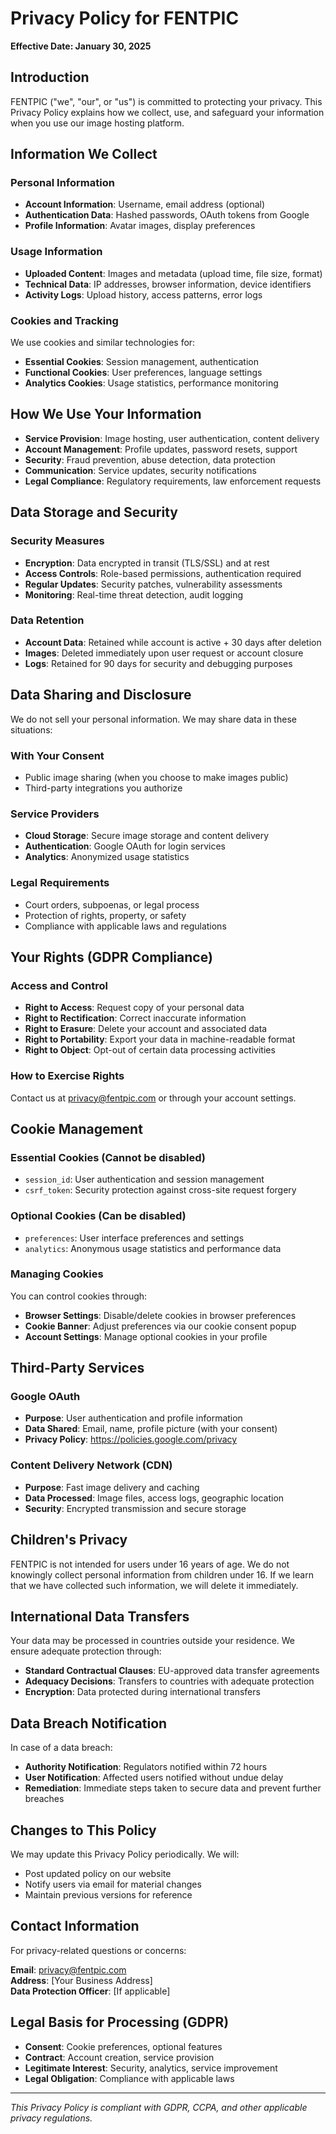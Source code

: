 # Privacy Policy for FENTPIC

**Effective Date: January 30, 2025**

## Introduction

FENTPIC ("we", "our", or "us") is committed to protecting your privacy. This Privacy Policy explains how we collect, use, and safeguard your information when you use our image hosting platform.

## Information We Collect

### Personal Information
- **Account Information**: Username, email address (optional)
- **Authentication Data**: Hashed passwords, OAuth tokens from Google
- **Profile Information**: Avatar images, display preferences

### Usage Information
- **Uploaded Content**: Images and metadata (upload time, file size, format)
- **Technical Data**: IP addresses, browser information, device identifiers
- **Activity Logs**: Upload history, access patterns, error logs

### Cookies and Tracking
We use cookies and similar technologies for:
- **Essential Cookies**: Session management, authentication
- **Functional Cookies**: User preferences, language settings
- **Analytics Cookies**: Usage statistics, performance monitoring

## How We Use Your Information

- **Service Provision**: Image hosting, user authentication, content delivery
- **Account Management**: Profile updates, password resets, support
- **Security**: Fraud prevention, abuse detection, data protection
- **Communication**: Service updates, security notifications
- **Legal Compliance**: Regulatory requirements, law enforcement requests

## Data Storage and Security

### Security Measures
- **Encryption**: Data encrypted in transit (TLS/SSL) and at rest
- **Access Controls**: Role-based permissions, authentication required
- **Regular Updates**: Security patches, vulnerability assessments
- **Monitoring**: Real-time threat detection, audit logging

### Data Retention
- **Account Data**: Retained while account is active + 30 days after deletion
- **Images**: Deleted immediately upon user request or account closure
- **Logs**: Retained for 90 days for security and debugging purposes

## Data Sharing and Disclosure

We do not sell your personal information. We may share data in these situations:

### With Your Consent
- Public image sharing (when you choose to make images public)
- Third-party integrations you authorize

### Service Providers
- **Cloud Storage**: Secure image storage and content delivery
- **Authentication**: Google OAuth for login services
- **Analytics**: Anonymized usage statistics

### Legal Requirements
- Court orders, subpoenas, or legal process
- Protection of rights, property, or safety
- Compliance with applicable laws and regulations

## Your Rights (GDPR Compliance)

### Access and Control
- **Right to Access**: Request copy of your personal data
- **Right to Rectification**: Correct inaccurate information
- **Right to Erasure**: Delete your account and associated data
- **Right to Portability**: Export your data in machine-readable format
- **Right to Object**: Opt-out of certain data processing activities

### How to Exercise Rights
Contact us at privacy@fentpic.com or through your account settings.

## Cookie Management

### Essential Cookies (Cannot be disabled)
- `session_id`: User authentication and session management
- `csrf_token`: Security protection against cross-site request forgery

### Optional Cookies (Can be disabled)
- `preferences`: User interface preferences and settings
- `analytics`: Anonymous usage statistics and performance data

### Managing Cookies
You can control cookies through:
- **Browser Settings**: Disable/delete cookies in browser preferences
- **Cookie Banner**: Adjust preferences via our cookie consent popup
- **Account Settings**: Manage optional cookies in your profile

## Third-Party Services

### Google OAuth
- **Purpose**: User authentication and profile information
- **Data Shared**: Email, name, profile picture (with your consent)
- **Privacy Policy**: https://policies.google.com/privacy

### Content Delivery Network (CDN)
- **Purpose**: Fast image delivery and caching
- **Data Processed**: Image files, access logs, geographic location
- **Security**: Encrypted transmission and secure storage

## Children's Privacy

FENTPIC is not intended for users under 16 years of age. We do not knowingly collect personal information from children under 16. If we learn that we have collected such information, we will delete it immediately.

## International Data Transfers

Your data may be processed in countries outside your residence. We ensure adequate protection through:
- **Standard Contractual Clauses**: EU-approved data transfer agreements
- **Adequacy Decisions**: Transfers to countries with adequate protection
- **Encryption**: Data protected during international transfers

## Data Breach Notification

In case of a data breach:
- **Authority Notification**: Regulators notified within 72 hours
- **User Notification**: Affected users notified without undue delay
- **Remediation**: Immediate steps taken to secure data and prevent further breaches

## Changes to This Policy

We may update this Privacy Policy periodically. We will:
- Post updated policy on our website
- Notify users via email for material changes
- Maintain previous versions for reference

## Contact Information

For privacy-related questions or concerns:

**Email**: privacy@fentpic.com  
**Address**: [Your Business Address]  
**Data Protection Officer**: [If applicable]

## Legal Basis for Processing (GDPR)

- **Consent**: Cookie preferences, optional features
- **Contract**: Account creation, service provision
- **Legitimate Interest**: Security, analytics, service improvement
- **Legal Obligation**: Compliance with applicable laws

---

*This Privacy Policy is compliant with GDPR, CCPA, and other applicable privacy regulations.*

